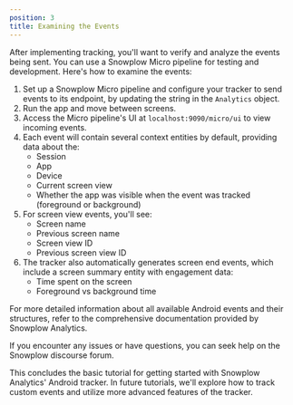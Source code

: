```yaml
---
position: 3
title: Examining the Events
---
```


After implementing tracking, you'll want to verify and analyze the events being sent. You can use a Snowplow Micro pipeline for testing and development. Here's how to examine the events:

1. Set up a Snowplow Micro pipeline and configure your tracker to send events to its endpoint, by updating the string in the `Analytics` object.
2. Run the app and move between screens.
3. Access the Micro pipeline's UI at `localhost:9090/micro/ui` to view incoming events.
4. Each event will contain several context entities by default, providing data about the:
    - Session
    - App
    - Device
    - Current screen view
    - Whether the app was visible when the event was tracked (foreground or background)
5. For screen view events, you'll see:
    - Screen name
    - Previous screen name
    - Screen view ID
    - Previous screen view ID
6. The tracker also automatically generates screen end events, which include a screen summary entity with engagement data:
    - Time spent on the screen
    - Foreground vs background time

For more detailed information about all available Android events and their structures, refer to the comprehensive documentation provided by Snowplow Analytics.

If you encounter any issues or have questions, you can seek help on the Snowplow discourse forum.

This concludes the basic tutorial for getting started with Snowplow Analytics' Android tracker. In future tutorials, we'll explore how to track custom events and utilize more advanced features of the tracker.

